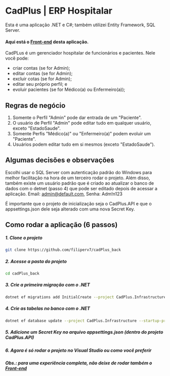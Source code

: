 # CadPlus | ERP Hospitalar

Esta é uma aplicação .NET e C#; também utilizei Entity Framework, SQL Server.

#### Aqui está o [Front-end](https://github.com/filiperv7/cadPlus_front) desta aplicação.

CadPLus é um gerenciador hospitalar de funcionários e pacientes. Nele você pode:
- criar contas (se for Admin);
- editar contas (se for Admin);
- excluir cotas (se for Admin);
- editar seu próprio perfil; e
- evoluir pacientes (se for Médico(a) ou Enfermeiro(a));

## Regras de negócio
1. Somente o Perfil "Admin" pode dar entrada de um "Paciente".
3. O usuário de Perfil "Admin" pode editar tudo em qualquer usuário, exceto "EstadoSaude".
4. Somente Perfis "Médico(a)" ou "Enfermeiro(a)" podem evoluir um "Paciente".
5. Usuários podem editar tudo em si mesmos (exceto "EstadoSaude").

## Algumas decisões e observações
Escolhi usar o SQL Server com autenticação padrão do Windows para melhor facilitação na hora de um terceiro rodar o projeto.
Além disso, também existe um usuário padrão que é criado ao atualizar o banco de dados com o detnet (passo 4) que pode ser editado depois de acessar a aplicação.
Email: admin@default.com, Senha: Adm!n123

É importante que o projeto de inicialização seja o CadPlus.API e que o appsettings.json dele seja alterado com uma nova Secret Key.

## Como rodar a aplicação (6 passos)
##### 1. Clone o projeto
```bash
git clone https://github.com/filiperv7/cadPlus_back
```

##### 2. Acesse a pasta do projeto
```bash
cd cadPlus_back
```

##### 3. Crie a primeira migração com o .NET
```bash
dotnet ef migrations add InitialCreate --project CadPlus.Infrastructure --startup-project CadPlus.API
```

##### 4. Crie as tabelas no banco com o .NET
```bash
dotnet ef database update --project CadPlus.Infrastructure --startup-project CadPlus.API
```

##### 5. Adicione um _Secret Key_ no arquivo appsettings.json (dentro do projeto CadPlus.API)

##### 6. Agora é só rodar o projeto no Visual Studio ou como você preferir
##### Obs.: para uma experiência completa, não deixe de rodar também o [Front-end](https://github.com/filiperv7/cadPlus_front)
